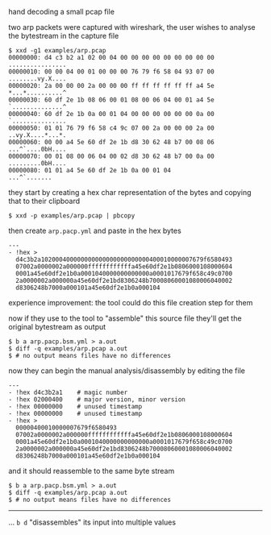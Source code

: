 hand decoding a small pcap file

two arp packets were captured with wireshark,
the user wishes to analyse the bytestream in the capture file

```
$ xxd -g1 examples/arp.pcap
00000000: d4 c3 b2 a1 02 00 04 00 00 00 00 00 00 00 00 00  ................
00000010: 00 00 04 00 01 00 00 00 76 79 f6 58 04 93 07 00  ........vy.X....
00000020: 2a 00 00 00 2a 00 00 00 ff ff ff ff ff ff a4 5e  *...*..........^
00000030: 60 df 2e 1b 08 06 00 01 08 00 06 04 00 01 a4 5e  `..............^
00000040: 60 df 2e 1b 0a 00 01 04 00 00 00 00 00 00 0a 00  `...............
00000050: 01 01 76 79 f6 58 c4 9c 07 00 2a 00 00 00 2a 00  ..vy.X....*...*.
00000060: 00 00 a4 5e 60 df 2e 1b d8 30 62 48 b7 00 08 06  ...^`....0bH....
00000070: 00 01 08 00 06 04 00 02 d8 30 62 48 b7 00 0a 00  .........0bH....
00000080: 01 01 a4 5e 60 df 2e 1b 0a 00 01 04              ...^`.......
```

they start by creating a hex char representation of the bytes
and copying that to their clipboard

```
$ xxd -p examples/arp.pcap | pbcopy
```

then create `arp.pacp.yml` and paste in the hex bytes

```
---
- !hex >
  d4c3b2a102000400000000000000000000000400010000007679f6580493
  07002a0000002a000000ffffffffffffa45e60df2e1b0806000108000604
  0001a45e60df2e1b0a0001040000000000000a0001017679f658c49c0700
  2a0000002a000000a45e60df2e1bd8306248b70008060001080006040002
  d8306248b7000a000101a45e60df2e1b0a000104
```

experience improvement: the tool could do this file creation step for them

now if they use to the tool to "assemble" this source file
they'll get the original bytestream as output

```
$ b a arp.pacp.bsm.yml > a.out
$ diff -q examples/arp.pcap a.out
$ # no output means files have no differences
```

now they can begin the manual analysis/disassembly by editing the file

```
---
- !hex d4c3b2a1    # magic number
- !hex 02000400    # major version, minor version
- !hex 00000000    # unused timestamp
- !hex 00000000    # unused timestamp
- !hex >
  00000400010000007679f6580493
  07002a0000002a000000ffffffffffffa45e60df2e1b0806000108000604
  0001a45e60df2e1b0a0001040000000000000a0001017679f658c49c0700
  2a0000002a000000a45e60df2e1bd8306248b70008060001080006040002
  d8306248b7000a000101a45e60df2e1b0a000104
```

and it should reassemble to the same byte stream

```
$ b a arp.pacp.bsm.yml > a.out
$ diff -q examples/arp.pcap a.out
$ # no output means files have no differences
```

---

... `b d` "disassembles" its input into multiple values
